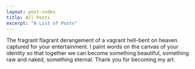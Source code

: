 ```yaml
---
layout: post-index
title: All Posts
excerpt: "A List of Posts"
---
```

The fragrant flagrant derangement of a vagrant hell-bent on heaven captured for your entertainment. I paint words on the canvas of your identity so that together we can become something beautiful, something raw and naked, something eternal. Thank you for becoming my art.